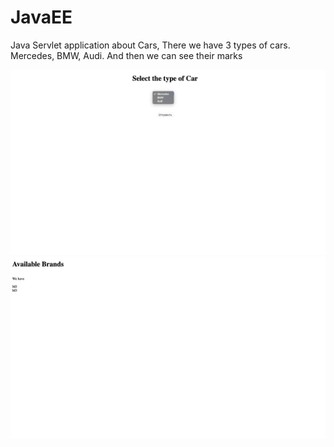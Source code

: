 # JavaEE

Java Servlet application about Cars, There we have 3 types of cars. Mercedes, BMW, Audi. And then we can see their marks

<img src="Снимок экрана 2021-02-01 в 14.16.02.png">

<img src="Снимок экрана 2021-02-01 в 14.16.28.png">
